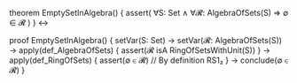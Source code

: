 theorem EmptySetInAlgebra() {
  assert(
    ∀S: Set ∧ ∀𝓡: AlgebraOfSets(S) ⇒ ∅ ∈ 𝓡
  )
} ↔

proof EmptySetInAlgebra() {
  setVar(S: Set) →
  setVar(𝓡: AlgebraOfSets(S)) →
  apply(def_AlgebraOfSets) {
    assert(𝓡 isA RingOfSetsWithUnit(S))
  } →
  apply(def_RingOfSets) {
    assert(∅ ∈ 𝓡) // By definition RS1₂
  } →
  conclude(∅ ∈ 𝓡)
}